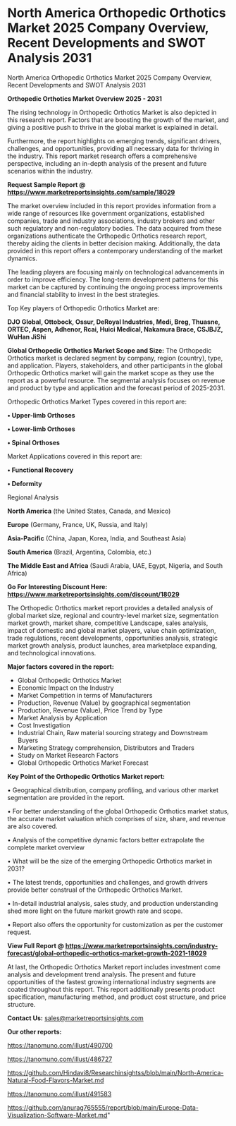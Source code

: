 # North America Orthopedic Orthotics Market 2025 Company Overview, Recent Developments and SWOT Analysis 2031
North America Orthopedic Orthotics Market 2025 Company Overview, Recent Developments and SWOT Analysis 2031

<Strong> Orthopedic Orthotics Market Overview 2025 - 2031</strong>

The rising technology in Orthopedic Orthotics Market is also depicted in this research report. Factors that are boosting the growth of the market, and giving a positive push to thrive in the global market is explained in detail.

Furthermore, the report highlights on emerging trends, significant drivers, challenges, and opportunities, providing all necessary data for thriving in the industry. This report market research offers a comprehensive perspective, including an in-depth analysis of the present and future scenarios within the industry.

<strong>Request Sample Report @ <a href=https://www.marketreportsinsights.com/sample/18029>https://www.marketreportsinsights.com/sample/18029</a></strong>

The market overview included in this report provides information from a wide range of resources like government organizations, established companies, trade and industry associations, industry brokers and other such regulatory and non-regulatory bodies. The data acquired from these organizations authenticate the Orthopedic Orthotics research report, thereby aiding the clients in better decision making. Additionally, the data provided in this report offers a contemporary understanding of the market dynamics.

The leading players are focusing mainly on technological advancements in order to improve efficiency. The long-term development patterns for this market can be captured by continuing the ongoing process improvements and financial stability to invest in the best strategies.

Top Key players of Orthopedic Orthotics Market are:

<strong>DJO Global, Ottobock, Ossur, DeRoyal Industries, Medi, Breg, Thuasne, ORTEC, Aspen, Adhenor, Rcai, Huici Medical, Nakamura Brace, CSJBJZ, WuHan JiShi</strong>

<strong><b>Global Orthopedic Orthotics Market Scope and Size:</b></strong>
The Orthopedic Orthotics market is declared segment by company, region (country), type, and application. Players, stakeholders, and other participants in the global Orthopedic Orthotics market will gain the market scope as they use the report as a powerful resource. The segmental analysis focuses on revenue and product by type and application and the forecast period of 2025-2031.

Orthopedic Orthotics Market Types covered in this report are:

<strong>• Upper-limb Orthoses

• Lower-limb Orthoses

• Spinal Orthoses</strong>

Market Applications covered in this report are:

<strong>• Functional Recovery

• Deformity</strong> 

Regional Analysis

<strong>North America</strong> (the United States, Canada, and Mexico)

<strong>Europe</strong> (Germany, France, UK, Russia, and Italy)

<strong>Asia-Pacific</strong> (China, Japan, Korea, India, and Southeast Asia)

<strong>South America</strong> (Brazil, Argentina, Colombia, etc.)

<strong>The Middle East and Africa</strong> (Saudi Arabia, UAE, Egypt, Nigeria, and South Africa)

<strong>Go For Interesting Discount Here: <a href=https://www.marketreportsinsights.com/discount/18029>https://www.marketreportsinsights.com/discount/18029</a></strong>

The Orthopedic Orthotics market report provides a detailed analysis of global market size, regional and country-level market size, segmentation market growth, market share, competitive Landscape, sales analysis, impact of domestic and global market players, value chain optimization, trade regulations, recent developments, opportunities analysis, strategic market growth analysis, product launches, area marketplace expanding, and technological innovations.

<strong><b>Major factors covered in the report:</b></strong>
<ul>
  <li>Global Orthopedic Orthotics Market </li>
  <li>Economic Impact on the Industry</li>
  <li>Market Competition in terms of Manufacturers</li>
  <li>Production, Revenue (Value) by geographical segmentation</li>
  <li>Production, Revenue (Value), Price Trend by Type</li>
  <li>Market Analysis by Application</li>
  <li>Cost Investigation</li>
  <li>Industrial Chain, Raw material sourcing strategy and Downstream Buyers</li>
  <li>Marketing Strategy comprehension, Distributors and Traders</li>
  <li>Study on Market Research Factors</li>
  <li>Global Orthopedic Orthotics Market Forecast</li>
</ul>

<strong><b>Key Point of the Orthopedic Orthotics Market report:</b></strong>

• Geographical distribution, company profiling, and various other market segmentation are provided in the report.

• For better understanding of the global Orthopedic Orthotics market status, the accurate market valuation which comprises of size, share, and revenue are also covered.

• Analysis of the competitive dynamic factors better extrapolate the complete market overview

• What will be the size of the emerging Orthopedic Orthotics market in 2031?

• The latest trends, opportunities and challenges, and growth drivers provide better construal of the Orthopedic Orthotics Market.

• In-detail industrial analysis, sales study, and production understanding shed more light on the future market growth rate and scope.

• Report also offers the opportunity for customization as per the customer request.

<strong><b>View Full Report @ <a href=https://www.marketreportsinsights.com/industry-forecast/global-orthopedic-orthotics-market-growth-2021-18029>https://www.marketreportsinsights.com/industry-forecast/global-orthopedic-orthotics-market-growth-2021-18029</a></b></strong>


At last, the Orthopedic Orthotics Market report includes investment come analysis and development trend analysis. The present and future opportunities of the fastest growing international industry segments are coated throughout this report. This report additionally presents product specification, manufacturing method, and product cost structure, and price structure.

<strong>Contact Us:</strong>
sales@marketreportsinsights.com

<strong>Our other reports:</strong>

<a href=https://tanomuno.com/illust/490700>https://tanomuno.com/illust/490700</a>

<a href=https://tanomuno.com/illust/486727>https://tanomuno.com/illust/486727</a>

<a href=https://github.com/Hindavi8/Researchinsightss/blob/main/North-America-Natural-Food-Flavors-Market.md>https://github.com/Hindavi8/Researchinsightss/blob/main/North-America-Natural-Food-Flavors-Market.md</a>

<a href=https://tanomuno.com/illust/491583>https://tanomuno.com/illust/491583</a>

<a href=https://github.com/anurag765555/report/blob/main/Europe-Data-Visualization-Software-Market.md>https://github.com/anurag765555/report/blob/main/Europe-Data-Visualization-Software-Market.md</a>"
